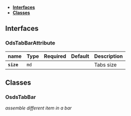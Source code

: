 * [**Interfaces**](#interfaces)
* [**Classes**](#classes)

## Interfaces

### OdsTabBarAttribute
|name | Type | Required | Default | Description|
|---|---|:---:|---|---|
|**`size`** | `md` |  |  | Tabs size|

## Classes

### OsdsTabBar
_assemble different item in a bar_
